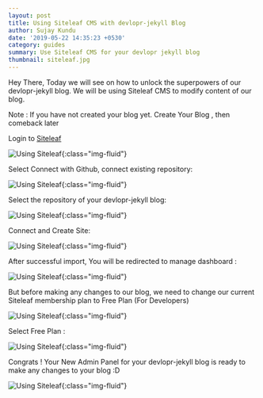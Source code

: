 ```yaml
---
layout: post
title: Using Siteleaf CMS with devlopr-jekyll Blog
author: Sujay Kundu
date: '2019-05-22 14:35:23 +0530'
category: guides
summary: Use Siteleaf CMS for your devlopr jekyll blog
thumbnail: siteleaf.jpg
---
```



Hey There, Today we will see on how to unlock the superpowers of our devlopr-jekyll blog. We will be using Siteleaf CMS to modify content of our blog.

Note : If you have not created your blog yet. Create Your Blog , then comeback later

Login to [Siteleaf](https://www.siteleaf.com/)

![Using Siteleaf ](/assets/img/posts/siteleaf/1.png){:class="img-fluid"}

Select Connect with Github, connect existing repository:

![Using Siteleaf ](/assets/img/posts/siteleaf/2.png){:class="img-fluid"}

Select the repository of your devlopr-jekyll blog:

![Using Siteleaf ](/assets/img/posts/siteleaf/3.png){:class="img-fluid"}

Connect and Create Site:

![Using Siteleaf ](/assets/img/posts/siteleaf/4.png){:class="img-fluid"}

After successful import, You will be redirected to manage dashboard :

![Using Siteleaf ](/assets/img/posts/siteleaf/5.png){:class="img-fluid"}

But before making any changes to our blog, we need to change our current Siteleaf membership plan to Free Plan (For Developers)

![Using Siteleaf ](/assets/img/posts/siteleaf/6.png){:class="img-fluid"}

Select Free Plan :

![Using Siteleaf ](/assets/img/posts/siteleaf/8.png){:class="img-fluid"}

Congrats ! Your New Admin Panel for your devlopr-jekyll blog is ready to make any changes to your blog :D

![Using Siteleaf ](/assets/img/posts/siteleaf/9.png){:class="img-fluid"}




